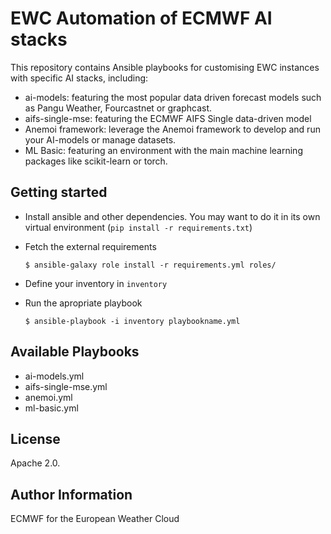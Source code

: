 EWC Automation of ECMWF AI stacks
=================================

This repository contains Ansible playbooks for customising EWC instances with specific AI stacks, including:
 - ai-models: featuring the most popular data driven forecast models such as Pangu Weather, Fourcastnet or graphcast.
 - aifs-single-mse: featuring the ECMWF AIFS Single data-driven model
 - Anemoi framework: leverage the Anemoi framework to develop and run your AI-models or manage datasets.
 - ML Basic: featuring an environment with the main machine learning packages like scikit-learn or torch.

Getting started
---------------

* Install ansible and other dependencies. You may want to do it in its own virtual environment (`pip install -r requirements.txt`)
* Fetch the external requirements
  ```
  $ ansible-galaxy role install -r requirements.yml roles/
  ```

* Define your inventory in `inventory`
* Run the apropriate playbook 

  ```
  $ ansible-playbook -i inventory playbookname.yml
  
  ```

Available Playbooks
-------------------
- ai-models.yml
- aifs-single-mse.yml
- anemoi.yml
- ml-basic.yml

License
-------
Apache 2.0.

Author Information
------------------
ECMWF for the European Weather Cloud